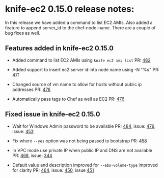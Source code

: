 <!---
This file is reset every time a new release is done. The contents of this file are for the currently unreleased version.

Example Note:

## Example Heading
Details about the thing that changed that needs to get included in the Release Notes in markdown.
-->

# knife-ec2 0.15.0 release notes:
In this release we have added a command to list EC2 AMIs. Also added a feature to append server_id to the chef-node-name. There are a couple of bug fixes as well.

## Features added in knife-ec2 0.15.0

* Added command to list EC2 AMIs using `knife ec2 ami list` PR: [482](https://github.com/chef/knife-ec2/pull/482)

* Added support to insert ec2 server id into node name using -N "<Node Name>%s" PR: [471](https://github.com/chef/knife-ec2/pull/471)

* Changed source of vm name to allow for hosts without public ip addresses PR: [478](https://github.com/chef/knife-ec2/pull/478)

* Automatically pass tags to Chef as well as EC2 PR: [476](https://github.com/chef/knife-ec2/pull/476)


## Fixed issue in knife-ec2 0.15.0

* Wait for Windows Admin password to be available PR: [484](https://github.com/chef/knife-ec2/pull/484), issue: [479](https://github.com/chef/knife-ec2/issues/479), issue: [453](https://github.com/chef/knife-ec2/issues/453)

* Fix where `--yes` option was not being passed to bootstrap PR: [458](https://github.com/chef/knife-ec2/pull/458)

* In VPC mode use private IP when public IP and DNS are not available PR: [468](https://github.com/chef/knife-ec2/pull/468), issue: [344](https://github.com/chef/knife-ec2/issues/344)

* Default value and description improved for `--ebs-volume-type` improved for clarity PR: [464](https://github.com/chef/knife-ec2/pull/464), issue: [450](https://github.com/chef/knife-ec2/issues/450), issue [451](https://github.com/chef/knife-ec2/issues/451)
